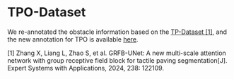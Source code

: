 # TPO-Dataset

We re-annotated the obstacle information based on the [TP-Dataset [1]](https://github.com/Chon2020/GRFB-Unet), and the new annotation for TPO is available [here](https://drive.google.com/file/d/1qBNlUniwzoZUZXbdmu8DJGaWROkO1Nmv/view?usp=drive_link).

[1] Zhang X, Liang L, Zhao S, et al. GRFB-UNet: A new multi-scale attention network with group receptive field block for tactile paving segmentation[J]. Expert Systems with Applications, 2024, 238: 122109.
